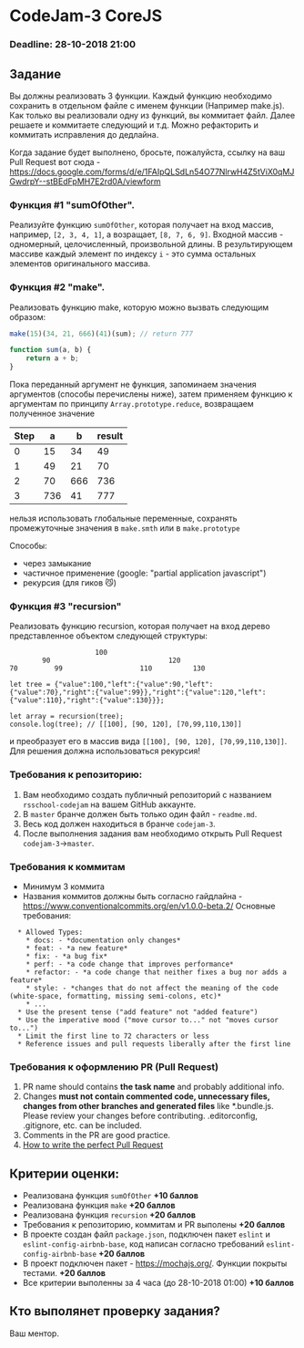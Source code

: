 # CodeJam-3 CoreJS

### Deadline: 28-10-2018 21:00

## Задание
Вы должны реализовать 3 функции. Каждый функцию необходимо сохранить в отдельном файле с именем функции (Например make.js). Как только вы реализовали одну из функций, вы коммитает файл. Далее решаете и коммитаете следующий и т.д. Можно рефакторить и коммитать исправления до дедлайна.  

Когда задание будет выполнено, бросьте, пожалуйста, ссылку на ваш Pull Request вот сюда - 
https://docs.google.com/forms/d/e/1FAIpQLSdLn54O77NlrwH4Z5tViX0qMJGwdrpY--stBEdFpMH7E2rd0A/viewform

### Функция #1 "sumOfOther".

Реализуйте функцию  `sumOfOther`, которая получает на вход массив, например, `[2, 3, 4, 1]`, а возращает, `[8, 7, 6, 9]`. Входной массив - одномерный, целочисленный, произвольной длины. 
В результирующем массиве каждый элемент по индексу `i` - это сумма остальных элементов оригинального массива. 

### Функция #2 "make".

Реализовать функцию make, которую можно вызвать следующим образом:

```javascript
make(15)(34, 21, 666)(41)(sum); // return 777

function sum(a, b) {
    return a + b;
}

```
Пока переданный аргумент не функция, запоминаем значения аргументов (способы перечислены ниже), затем применяем функцию к аргументам по принципу `Array.prototype.reduce`, возвращаем полученное значение

Step | a    | b    | result
---- | ---- | ---- | ----
  0  |  15  |  34  |  49
  1  |  49  |  21  |  70
  2  |  70  |  666 |  736
  3  |  736 |  41  |  777

нельзя использовать глобальные переменные, сохранять промежуточные значения в `make.smth` или в `make.prototype`

Cпособы:
* через замыкание
* частичное применение (google: "partial application javascript")
* рекурсия (для гиков :smirk_cat:)

### Функция #3 "recursion"
Реализовать функцию recursion, которая получает на вход дерево представленное объектом следующей структуры:
```
                     100
        90                             120
70         99                   110          130
```
```
let tree = {"value":100,"left":{"value":90,"left":{"value":70},"right":{"value":99}},"right":{"value":120,"left":{"value":110},"right":{"value":130}}};

let array = recursion(tree);
console.log(tree); // [[100], [90, 120], [70,99,110,130]]
```
и преобразует его в массив вида `[[100], [90, 120], [70,99,110,130]]`.   
Для решения должна использоваться рекурсия! 

### Требования к репозиторию: 
1. Вам необходимо создать публичный репозиторий c названием  `rsschool-codejam` на вашем GitHub аккаунте.
2. В `master` бранче должен быть только один файл - `readme.md`. 
3. Весь код должен находиться в бранче `codejam-3`. 
4. После выполнения задания вам необходимо открыть Pull Request `codejam-3`->`master`.

### Требования к коммитам
- Минимум 3 коммита
- Названия коммитов должны быть согласно гайдлайна - https://www.conventionalcommits.org/en/v1.0.0-beta.2/ 
Основные требования:
```
  * Allowed Types:
    * docs: - *documentation only changes*
    * feat: - *a new feature*
    * fix: - *a bug fix*
    * perf: - *a code change that improves performance*
    * refactor: - *a code change that neither fixes a bug nor adds a feature*
    * style: - *сhanges that do not affect the meaning of the code (white-space, formatting, missing semi-colons, etc)*
    * ...
  * Use the present tense ("add feature" not "added feature")
  * Use the imperative mood ("move cursor to..." not "moves cursor to...")
  * Limit the first line to 72 characters or less
  * Reference issues and pull requests liberally after the first line
```

### Требования к оформлению PR (Pull Request)
1. PR name should contains **the task name** and probably additional info.
2. Changes **must not contain commented code, unnecessary files, changes from other branches and generated files** like *.bundle.js. Please review your changes before contributing. .editorconfig, .gitignore, etc. can be included.
3. Comments in the PR are good practice.
4. [How to write the perfect Pull Request](https://github.com/blog/1943-how-to-write-the-perfect-pull-request)

## Критерии оценки:
- Реализована функция `sumOfOther` **+10 баллов**
- Реализована функция `make` **+20 баллов**
- Реализована функция `recursion` **+20 баллов**
- Требования к репозиторию, коммитам и PR выполены **+20 баллов**
- В проекте создан файл `package.json`, подключен пакет `eslint` и `eslint-config-airbnb-base`, код написан согласно требований `eslint-config-airbnb-base` **+20 баллов**
- В проект подключен пакет - https://mochajs.org/. Функции покрыты тестами. **+20 баллов**
- Все критерии выполенны за 4 часа (до 28-10-2018 01:00) **+10 баллов**

## Кто выполянет проверку задания?
Ваш ментор.